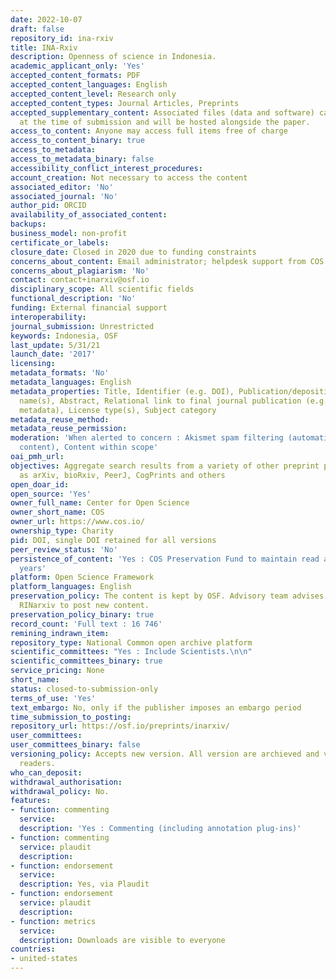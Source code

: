 ```yaml
---
date: 2022-10-07
draft: false
repository_id: ina-rxiv
title: INA-Rxiv
description: Openness of science in Indonesia.
academic_applicant_only: 'Yes'
accepted_content_formats: PDF
accepted_content_languages: English
accepted_content_level: Research only
accepted_content_types: Journal Articles, Preprints
accepted_supplementary_content: Associated files (data and software) can be uploaded
  at the time of submission and will be hosted alongside the paper.
access_to_content: Anyone may access full items free of charge
access_to_content_binary: true
access_to_metadata:
access_to_metadata_binary: false
accessibility_conflict_interest_procedures:
account_creation: Not necessary to access the content
associated_editor: 'No'
associated_journal: 'No'
author_pid: ORCID
availability_of_associated_content:
backups:
business_model: non-profit
certificate_or_labels:
closure_date: Closed in 2020 due to funding constraints
concerns_about_content: Email administrator; helpdesk support from COS
concerns_about_plagiarism: 'No'
contact: contact+inarxiv@osf.io
disciplinary_scope: All scientific fields
functional_description: 'No'
funding: External financial support
interoperability:
journal_submission: Unrestricted
keywords: Indonesia, OSF
last_update: 5/31/21
launch_date: '2017'
licensing:
metadata_formats: 'No'
metadata_languages: English
metadata_properties: Title, Identifier (e.g. DOI), Publication/deposition date, Author
  name(s), Abstract, Relational link to final journal publication (e.g. in crossref
  metadata), License type(s), Subject category
metadata_reuse_method:
metadata_reuse_permission:
moderation: 'When alerted to concern : Akismet spam filtering (automatic on all OSF
  content), Content within scope'
oai_pmh_url:
objectives: Aggregate search results from a variety of other preprint providers such
  as arXiv, bioRxiv, PeerJ, CogPrints and others
open_doar_id:
open_source: 'Yes'
owner_full_name: Center for Open Science
owner_short_name: COS
owner_url: https://www.cos.io/
ownership_type: Charity
pid: DOI, single DOI retained for all versions
peer_review_status: 'No'
persistence_of_content: 'Yes : COS Preservation Fund to maintain read access for 50+
  years'
platform: Open Science Framework
platform_languages: English
preservation_policy: The content is kept by OSF. Advisory team advises to turn to
  RINarxiv to post new content.
preservation_policy_binary: true
record_count: 'Full text : 16 746'
remining_indrawn_item:
repository_type: National Common open archive platform
scientific_committees: "Yes : Include Scientists.\n\n"
scientific_committees_binary: true
service_pricing: None
short_name:
status: closed-to-submission-only
terms_of_use: 'Yes'
text_embargo: No, only if the publisher imposes an embargo period
time_submission_to_posting:
repository_url: https://osf.io/preprints/inarxiv/
user_committees:
user_committees_binary: false
versioning_policy: Accepts new version. All version are archieved and visible for
  readers.
who_can_deposit:
withdrawal_authorisation:
withdrawal_policy: No.
features:
- function: commenting
  service:
  description: 'Yes : Commenting (including annotation plug-ins)'
- function: commenting
  service: plaudit
  description:
- function: endorsement
  service:
  description: Yes, via Plaudit
- function: endorsement
  service: plaudit
  description:
- function: metrics
  service:
  description: Downloads are visible to everyone
countries:
- united-states
---
```



